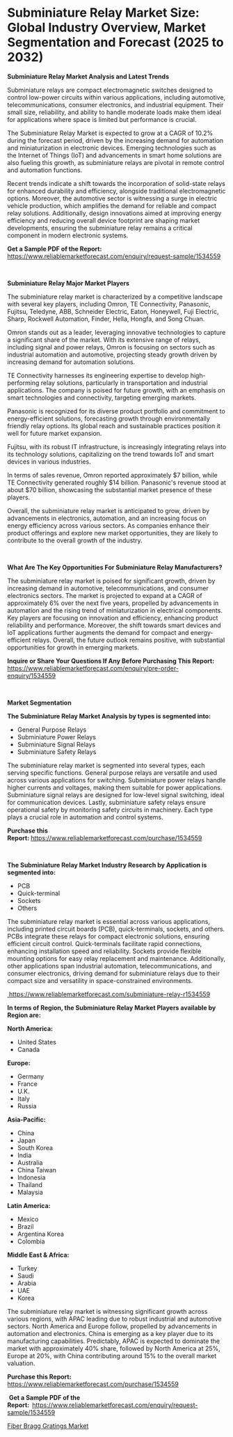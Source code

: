 <p><h1>Subminiature Relay Market Size: Global Industry Overview, Market Segmentation and Forecast (2025 to 2032)</h1></p><p><strong>Subminiature Relay Market Analysis and Latest Trends</strong></p>
<p><p>Subminiature relays are compact electromagnetic switches designed to control low-power circuits within various applications, including automotive, telecommunications, consumer electronics, and industrial equipment. Their small size, reliability, and ability to handle moderate loads make them ideal for applications where space is limited but performance is crucial.</p><p>The Subminiature Relay Market is expected to grow at a CAGR of 10.2% during the forecast period, driven by the increasing demand for automation and miniaturization in electronic devices. Emerging technologies such as the Internet of Things (IoT) and advancements in smart home solutions are also fueling this growth, as subminiature relays are pivotal in remote control and automation functions. </p><p>Recent trends indicate a shift towards the incorporation of solid-state relays for enhanced durability and efficiency, alongside traditional electromagnetic options. Moreover, the automotive sector is witnessing a surge in electric vehicle production, which amplifies the demand for reliable and compact relay solutions. Additionally, design innovations aimed at improving energy efficiency and reducing overall device footprint are shaping market developments, ensuring the subminiature relay remains a critical component in modern electronic systems.</p></p>
<p><strong>Get a Sample PDF of the Report:&nbsp;</strong> <a href="https://www.reliablemarketforecast.com/enquiry/request-sample/1534559?utm_campaign=3225&utm_medium=2&utm_source=Github&utm_content=ia&utm_term=06042025&utm_id=subminiature-relay">https://www.reliablemarketforecast.com/enquiry/request-sample/1534559</a></p>
<p>&nbsp;</p>
<p><strong>Subminiature Relay Major Market Players</strong></p>
<p><p>The subminiature relay market is characterized by a competitive landscape with several key players, including Omron, TE Connectivity, Panasonic, Fujitsu, Teledyne, ABB, Schneider Electric, Eaton, Honeywell, Fuji Electric, Sharp, Rockwell Automation, Finder, Hella, Hongfa, and Song Chuan. </p><p>Omron stands out as a leader, leveraging innovative technologies to capture a significant share of the market. With its extensive range of relays, including signal and power relays, Omron is focusing on sectors such as industrial automation and automotive, projecting steady growth driven by increasing demand for automation solutions.</p><p>TE Connectivity harnesses its engineering expertise to develop high-performing relay solutions, particularly in transportation and industrial applications. The company is poised for future growth, with an emphasis on smart technologies and connectivity, targeting emerging markets.</p><p>Panasonic is recognized for its diverse product portfolio and commitment to energy-efficient solutions, forecasting growth through environmentally friendly relay options. Its global reach and sustainable practices position it well for future market expansion.</p><p>Fujitsu, with its robust IT infrastructure, is increasingly integrating relays into its technology solutions, capitalizing on the trend towards IoT and smart devices in various industries. </p><p>In terms of sales revenue, Omron reported approximately $7 billion, while TE Connectivity generated roughly $14 billion. Panasonic's revenue stood at about $70 billion, showcasing the substantial market presence of these players.</p><p>Overall, the subminiature relay market is anticipated to grow, driven by advancements in electronics, automation, and an increasing focus on energy efficiency across various sectors. As companies enhance their product offerings and explore new market opportunities, they are likely to contribute to the overall growth of the industry.</p></p>
<p>&nbsp;</p>
<p><strong>What Are The Key Opportunities For Subminiature Relay Manufacturers?</strong></p>
<p><p>The subminiature relay market is poised for significant growth, driven by increasing demand in automotive, telecommunications, and consumer electronics sectors. The market is projected to expand at a CAGR of approximately 6% over the next five years, propelled by advancements in automation and the rising trend of miniaturization in electrical components. Key players are focusing on innovation and efficiency, enhancing product reliability and performance. Moreover, the shift towards smart devices and IoT applications further augments the demand for compact and energy-efficient relays. Overall, the future outlook remains positive, with substantial opportunities for growth in emerging markets.</p></p>
<p><strong>Inquire or Share Your Questions If Any Before Purchasing This Report:</strong> <a href="https://www.reliablemarketforecast.com/enquiry/pre-order-enquiry/1534559?utm_campaign=3225&utm_medium=2&utm_source=Github&utm_content=ia&utm_term=06042025&utm_id=subminiature-relay">https://www.reliablemarketforecast.com/enquiry/pre-order-enquiry/1534559</a></p>
<p>&nbsp;</p>
<p><strong>Market Segmentation</strong></p>
<p><strong>The Subminiature Relay Market Analysis by types is segmented into:</strong></p>
<p><ul><li>General Purpose Relays</li><li>Subminiature Power Relays</li><li>Subminiature Signal Relays</li><li>Subminiature Safety Relays</li></ul></p>
<p><p>The subminiature relay market is segmented into several types, each serving specific functions. General purpose relays are versatile and used across various applications for switching. Subminiature power relays handle higher currents and voltages, making them suitable for power applications. Subminiature signal relays are designed for low-level signal switching, ideal for communication devices. Lastly, subminiature safety relays ensure operational safety by monitoring safety circuits in machinery. Each type plays a crucial role in automation and control systems.</p></p>
<p><strong>Purchase this Report:&nbsp;</strong><a href="https://www.reliablemarketforecast.com/purchase/1534559?utm_campaign=3225&utm_medium=2&utm_source=Github&utm_content=ia&utm_term=06042025&utm_id=subminiature-relay">https://www.reliablemarketforecast.com/purchase/1534559</a></p>
<p>&nbsp;</p>
<p><strong>The Subminiature Relay Market Industry Research by Application is segmented into:</strong></p>
<p><ul><li>PCB</li><li>Quick-terminal</li><li>Sockets</li><li>Others</li></ul></p>
<p><p>The subminiature relay market is essential across various applications, including printed circuit boards (PCB), quick-terminals, sockets, and others. PCBs integrate these relays for compact electronic solutions, ensuring efficient circuit control. Quick-terminals facilitate rapid connections, enhancing installation speed and reliability. Sockets provide flexible mounting options for easy relay replacement and maintenance. Additionally, other applications span industrial automation, telecommunications, and consumer electronics, driving demand for subminiature relays due to their compact size and versatility in space-constrained environments.</p></p>
<p><a href="https://www.reliablemarketforecast.com/subminiature-relay-r1534559?utm_campaign=3225&utm_medium=2&utm_source=Github&utm_content=ia&utm_term=06042025&utm_id=subminiature-relay">&nbsp;https://www.reliablemarketforecast.com/subminiature-relay-r1534559</a></p>
<p><strong>In terms of Region, the Subminiature Relay Market Players available by Region are:</strong></p>
<p>
    <p> <strong> North America: </strong>
        <ul>
            <li>United States</li>
            <li>Canada</li>
        </ul>
        </p> 
    <p> <strong> Europe: </strong>
        <ul>
            <li>Germany</li>
            <li>France</li>
            <li>U.K.</li>
            <li>Italy</li>
            <li>Russia</li>
        </ul>
        </p> 
    <p> <strong> Asia-Pacific: </strong>
        <ul>
            <li>China</li>
            <li>Japan</li>
            <li>South Korea</li>
            <li>India</li>
            <li>Australia</li>
            <li>China Taiwan</li>
            <li>Indonesia</li>
            <li>Thailand</li>
            <li>Malaysia</li>
        </ul>
        </p> 
    <p> <strong> Latin America: </strong>
        <ul>
            <li>Mexico</li>
            <li>Brazil</li>
            <li>Argentina Korea</li>
            <li>Colombia</li>
        </ul>
        </p> 
    <p> <strong> Middle East & Africa: </strong>
        <ul>
            <li>Turkey</li>
            <li>Saudi</li>
            <li>Arabia</li>
            <li>UAE</li>
            <li>Korea</li>
        </ul>
    </p>
    </p>
<p><p>The subminiature relay market is witnessing significant growth across various regions, with APAC leading due to robust industrial and automotive sectors. North America and Europe follow, propelled by advancements in automation and electronics. China is emerging as a key player due to its manufacturing capabilities. Predictably, APAC is expected to dominate the market with approximately 40% share, followed by North America at 25%, Europe at 20%, with China contributing around 15% to the overall market valuation.</p></p>
<p><strong>Purchase this Report: </strong><a href="https://www.reliablemarketforecast.com/purchase/1534559?utm_campaign=3225&utm_medium=2&utm_source=Github&utm_content=ia&utm_term=06042025&utm_id=subminiature-relay">https://www.reliablemarketforecast.com/purchase/1534559</a></p>
<p>&nbsp;<strong>Get a Sample PDF of the Report:&nbsp;&nbsp;</strong><a href="https://www.reliablemarketforecast.com/enquiry/request-sample/1534559?utm_campaign=3225&utm_medium=2&utm_source=Github&utm_content=ia&utm_term=06042025&utm_id=subminiature-relay">https://www.reliablemarketforecast.com/enquiry/request-sample/1534559</a></p>
<p><strong></strong></p>
<p><p><a href="https://github.com/usraceby/Market-Research-Report-List-1/blob/main/fiber-bragg-gratings-market.md?utm_campaign=3225&utm_medium=2&utm_source=Github&utm_content=ia&utm_term=06042025&utm_id=subminiature-relay">Fiber Bragg Gratings Market</a></p></p>